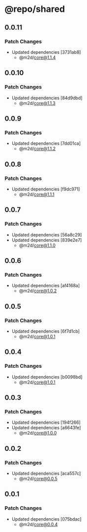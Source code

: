 # @repo/shared

## 0.0.11

### Patch Changes

- Updated dependencies [3731ab8]
  - @m2d/core@1.1.4

## 0.0.10

### Patch Changes

- Updated dependencies [84d9dbd]
  - @m2d/core@1.1.3

## 0.0.9

### Patch Changes

- Updated dependencies [7dd01ca]
  - @m2d/core@1.1.2

## 0.0.8

### Patch Changes

- Updated dependencies [f9dc971]
  - @m2d/core@1.1.1

## 0.0.7

### Patch Changes

- Updated dependencies [56a8c29]
- Updated dependencies [839e2e7]
  - @m2d/core@1.1.0

## 0.0.6

### Patch Changes

- Updated dependencies [af4168a]
  - @m2d/core@1.0.2

## 0.0.5

### Patch Changes

- Updated dependencies [6f7d1cb]
  - @m2d/core@1.0.1

## 0.0.4

### Patch Changes

- Updated dependencies [b0098bd]
  - @m2d/core@1.0.1

## 0.0.3

### Patch Changes

- Updated dependencies [194f266]
- Updated dependencies [a6643fe]
  - @m2d/core@1.0.0

## 0.0.2

### Patch Changes

- Updated dependencies [aca557c]
  - @m2d/core@0.0.5

## 0.0.1

### Patch Changes

- Updated dependencies [075bdac]
  - @m2d/core@0.0.4
